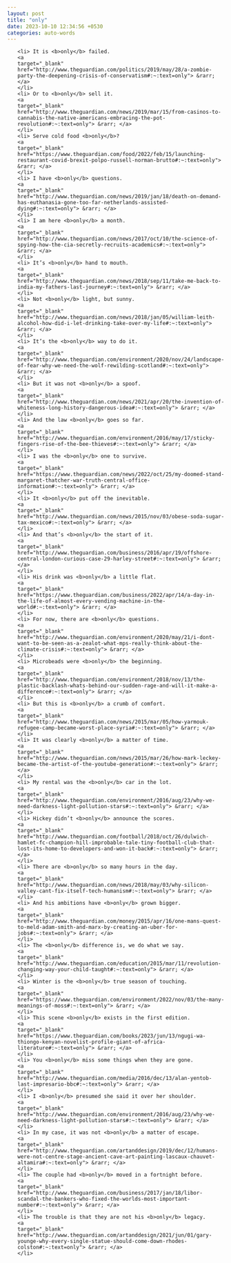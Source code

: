 ```yaml
---
layout: post
title: "only"
date: 2023-10-10 12:34:56 +0530
categories: auto-words
---
```

<ol>

    <li> It is <b>only</b> failed.
    <a 
    target="_blank" 
    href="http://www.theguardian.com/politics/2019/may/28/a-zombie-party-the-deepening-crisis-of-conservatism#:~:text=only"> &rarr; </a>
    </li>
    <li> Or to <b>only</b> sell it.
    <a 
    target="_blank" 
    href="http://www.theguardian.com/news/2019/mar/15/from-casinos-to-cannabis-the-native-americans-embracing-the-pot-revolution#:~:text=only"> &rarr; </a>
    </li>
    <li> Serve cold food <b>only</b>?
    <a 
    target="_blank" 
    href="https://www.theguardian.com/food/2022/feb/15/launching-restaurant-covid-brexit-polpo-russell-norman-brutto#:~:text=only"> &rarr; </a>
    </li>
    <li> I have <b>only</b> questions.
    <a 
    target="_blank" 
    href="http://www.theguardian.com/news/2019/jan/18/death-on-demand-has-euthanasia-gone-too-far-netherlands-assisted-dying#:~:text=only"> &rarr; </a>
    </li>
    <li> I am here <b>only</b> a month.
    <a 
    target="_blank" 
    href="http://www.theguardian.com/news/2017/oct/10/the-science-of-spying-how-the-cia-secretly-recruits-academics#:~:text=only"> &rarr; </a>
    </li>
    <li> It’s <b>only</b> hand to mouth.
    <a 
    target="_blank" 
    href="http://www.theguardian.com/news/2018/sep/11/take-me-back-to-india-my-fathers-last-journey#:~:text=only"> &rarr; </a>
    </li>
    <li> Not <b>only</b> light, but sunny.
    <a 
    target="_blank" 
    href="http://www.theguardian.com/news/2018/jan/05/william-leith-alcohol-how-did-i-let-drinking-take-over-my-life#:~:text=only"> &rarr; </a>
    </li>
    <li> It’s the <b>only</b> way to do it.
    <a 
    target="_blank" 
    href="http://www.theguardian.com/environment/2020/nov/24/landscape-of-fear-why-we-need-the-wolf-rewilding-scotland#:~:text=only"> &rarr; </a>
    </li>
    <li> But it was not <b>only</b> a spoof.
    <a 
    target="_blank" 
    href="http://www.theguardian.com/news/2021/apr/20/the-invention-of-whiteness-long-history-dangerous-idea#:~:text=only"> &rarr; </a>
    </li>
    <li> And the law <b>only</b> goes so far.
    <a 
    target="_blank" 
    href="http://www.theguardian.com/environment/2016/may/17/sticky-fingers-rise-of-the-bee-thieves#:~:text=only"> &rarr; </a>
    </li>
    <li> I was the <b>only</b> one to survive.
    <a 
    target="_blank" 
    href="https://www.theguardian.com/news/2022/oct/25/my-doomed-stand-margaret-thatcher-war-truth-central-office-information#:~:text=only"> &rarr; </a>
    </li>
    <li> It <b>only</b> put off the inevitable.
    <a 
    target="_blank" 
    href="http://www.theguardian.com/news/2015/nov/03/obese-soda-sugar-tax-mexico#:~:text=only"> &rarr; </a>
    </li>
    <li> And that’s <b>only</b> the start of it.
    <a 
    target="_blank" 
    href="http://www.theguardian.com/business/2016/apr/19/offshore-central-london-curious-case-29-harley-street#:~:text=only"> &rarr; </a>
    </li>
    <li> His drink was <b>only</b> a little flat.
    <a 
    target="_blank" 
    href="https://www.theguardian.com/business/2022/apr/14/a-day-in-the-life-of-almost-every-vending-machine-in-the-world#:~:text=only"> &rarr; </a>
    </li>
    <li> For now, there are <b>only</b> questions.
    <a 
    target="_blank" 
    href="http://www.theguardian.com/environment/2020/may/21/i-dont-want-to-be-seen-as-a-zealot-what-mps-really-think-about-the-climate-crisis#:~:text=only"> &rarr; </a>
    </li>
    <li> Microbeads were <b>only</b> the beginning.
    <a 
    target="_blank" 
    href="http://www.theguardian.com/environment/2018/nov/13/the-plastic-backlash-whats-behind-our-sudden-rage-and-will-it-make-a-difference#:~:text=only"> &rarr; </a>
    </li>
    <li> But this is <b>only</b> a crumb of comfort.
    <a 
    target="_blank" 
    href="http://www.theguardian.com/news/2015/mar/05/how-yarmouk-refugee-camp-became-worst-place-syria#:~:text=only"> &rarr; </a>
    </li>
    <li> It was clearly <b>only</b> a matter of time.
    <a 
    target="_blank" 
    href="http://www.theguardian.com/news/2015/mar/26/how-mark-leckey-became-the-artist-of-the-youtube-generation#:~:text=only"> &rarr; </a>
    </li>
    <li> My rental was the <b>only</b> car in the lot.
    <a 
    target="_blank" 
    href="http://www.theguardian.com/environment/2016/aug/23/why-we-need-darkness-light-pollution-stars#:~:text=only"> &rarr; </a>
    </li>
    <li> Hickey didn’t <b>only</b> announce the scores.
    <a 
    target="_blank" 
    href="http://www.theguardian.com/football/2018/oct/26/dulwich-hamlet-fc-champion-hill-improbable-tale-tiny-football-club-that-lost-its-home-to-developers-and-won-it-back#:~:text=only"> &rarr; </a>
    </li>
    <li> There are <b>only</b> so many hours in the day.
    <a 
    target="_blank" 
    href="http://www.theguardian.com/news/2018/may/03/why-silicon-valley-cant-fix-itself-tech-humanism#:~:text=only"> &rarr; </a>
    </li>
    <li> And his ambitions have <b>only</b> grown bigger.
    <a 
    target="_blank" 
    href="http://www.theguardian.com/money/2015/apr/16/one-mans-quest-to-meld-adam-smith-and-marx-by-creating-an-uber-for-jobs#:~:text=only"> &rarr; </a>
    </li>
    <li> The <b>only</b> difference is, we do what we say.
    <a 
    target="_blank" 
    href="http://www.theguardian.com/education/2015/mar/11/revolution-changing-way-your-child-taught#:~:text=only"> &rarr; </a>
    </li>
    <li> Winter is the <b>only</b> true season of touching.
    <a 
    target="_blank" 
    href="https://www.theguardian.com/environment/2022/nov/03/the-many-meanings-of-moss#:~:text=only"> &rarr; </a>
    </li>
    <li> This scene <b>only</b> exists in the first edition.
    <a 
    target="_blank" 
    href="https://www.theguardian.com/books/2023/jun/13/ngugi-wa-thiongo-kenyan-novelist-profile-giant-of-africa-literature#:~:text=only"> &rarr; </a>
    </li>
    <li> You <b>only</b> miss some things when they are gone.
    <a 
    target="_blank" 
    href="http://www.theguardian.com/media/2016/dec/13/alan-yentob-last-impresario-bbc#:~:text=only"> &rarr; </a>
    </li>
    <li> I <b>only</b> presumed she said it over her shoulder.
    <a 
    target="_blank" 
    href="http://www.theguardian.com/environment/2016/aug/23/why-we-need-darkness-light-pollution-stars#:~:text=only"> &rarr; </a>
    </li>
    <li> In my case, it was not <b>only</b> a matter of escape.
    <a 
    target="_blank" 
    href="http://www.theguardian.com/artanddesign/2019/dec/12/humans-were-not-centre-stage-ancient-cave-art-painting-lascaux-chauvet-altamira#:~:text=only"> &rarr; </a>
    </li>
    <li> The couple had <b>only</b> moved in a fortnight before.
    <a 
    target="_blank" 
    href="http://www.theguardian.com/business/2017/jan/18/libor-scandal-the-bankers-who-fixed-the-worlds-most-important-number#:~:text=only"> &rarr; </a>
    </li>
    <li> The trouble is that they are not his <b>only</b> legacy.
    <a 
    target="_blank" 
    href="http://www.theguardian.com/artanddesign/2021/jun/01/gary-younge-why-every-single-statue-should-come-down-rhodes-colston#:~:text=only"> &rarr; </a>
    </li>
